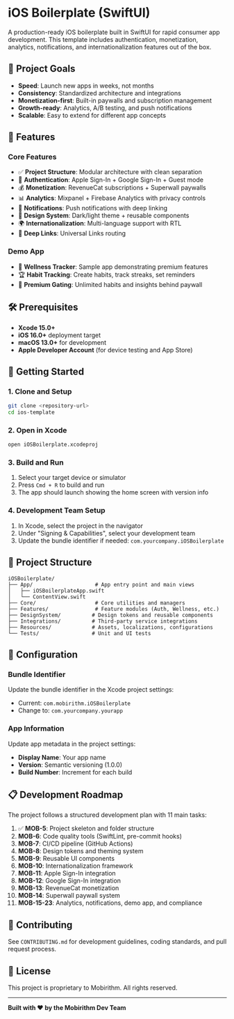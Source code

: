 # iOS Boilerplate (SwiftUI)

A production-ready iOS boilerplate built in SwiftUI for rapid consumer app development. This template includes authentication, monetization, analytics, notifications, and internationalization features out of the box.

## 🎯 Project Goals

- **Speed**: Launch new apps in weeks, not months
- **Consistency**: Standardized architecture and integrations
- **Monetization-first**: Built-in paywalls and subscription management
- **Growth-ready**: Analytics, A/B testing, and push notifications
- **Scalable**: Easy to extend for different app concepts

## 📱 Features

### Core Features
- ✅ **Project Structure**: Modular architecture with clean separation
- 🔐 **Authentication**: Apple Sign-In + Google Sign-In + Guest mode
- 💰 **Monetization**: RevenueCat subscriptions + Superwall paywalls
- 📊 **Analytics**: Mixpanel + Firebase Analytics with privacy controls
- 🔔 **Notifications**: Push notifications with deep linking
- 🎨 **Design System**: Dark/light theme + reusable components
- 🌍 **Internationalization**: Multi-language support with RTL
- 🔗 **Deep Links**: Universal Links routing

### Demo App
- 📝 **Wellness Tracker**: Sample app demonstrating premium features
- 🏆 **Habit Tracking**: Create habits, track streaks, set reminders
- 💎 **Premium Gating**: Unlimited habits and insights behind paywall

## 🛠 Prerequisites

- **Xcode 15.0+**
- **iOS 16.0+** deployment target
- **macOS 13.0+** for development
- **Apple Developer Account** (for device testing and App Store)

## 🚀 Getting Started

### 1. Clone and Setup
```bash
git clone <repository-url>
cd ios-template
```

### 2. Open in Xcode
```bash
open iOSBoilerplate.xcodeproj
```

### 3. Build and Run
1. Select your target device or simulator
2. Press `Cmd + R` to build and run
3. The app should launch showing the home screen with version info

### 4. Development Team Setup
1. In Xcode, select the project in the navigator
2. Under "Signing & Capabilities", select your development team
3. Update the bundle identifier if needed: `com.yourcompany.iOSBoilerplate`

## 📁 Project Structure

```
iOSBoilerplate/
├── App/                    # App entry point and main views
│   ├── iOSBoilerplateApp.swift
│   └── ContentView.swift
├── Core/                   # Core utilities and managers
├── Features/               # Feature modules (Auth, Wellness, etc.)
├── DesignSystem/          # Design tokens and reusable components
├── Integrations/          # Third-party service integrations
├── Resources/             # Assets, localizations, configurations
└── Tests/                 # Unit and UI tests
```

## 🔧 Configuration

### Bundle Identifier
Update the bundle identifier in the Xcode project settings:
- Current: `com.mobirithm.iOSBoilerplate`
- Change to: `com.yourcompany.yourapp`

### App Information
Update app metadata in the project settings:
- **Display Name**: Your app name
- **Version**: Semantic versioning (1.0.0)
- **Build Number**: Increment for each build

## 📋 Development Roadmap

The project follows a structured development plan with 11 main tasks:

1. ✅ **MOB-5**: Project skeleton and folder structure
2. **MOB-6**: Code quality tools (SwiftLint, pre-commit hooks)
3. **MOB-7**: CI/CD pipeline (GitHub Actions)
4. **MOB-8**: Design tokens and theming system
5. **MOB-9**: Reusable UI components
6. **MOB-10**: Internationalization framework
7. **MOB-11**: Apple Sign-In integration
8. **MOB-12**: Google Sign-In integration
9. **MOB-13**: RevenueCat monetization
10. **MOB-14**: Superwall paywall system
11. **MOB-15-23**: Analytics, notifications, demo app, and compliance

## 🤝 Contributing

See `CONTRIBUTING.md` for development guidelines, coding standards, and pull request process.

## 📄 License

This project is proprietary to Mobirithm. All rights reserved.

---

**Built with ❤️ by the Mobirithm Dev Team**
